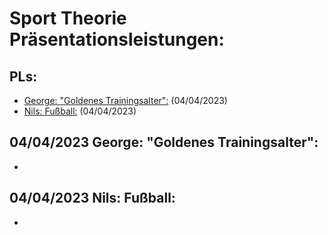 # Sport Theorie Präsentationsleistungen:

## PLs:

- [George: "Goldenes Trainingsalter":](#04/04/2023-george-goldenes-trainingsalter) (04/04/2023)
- [Nils: Fußball:](#04/04/2023-nils-fussball) (04/04/2023)

## 04/04/2023 George: "Goldenes Trainingsalter":

- 


## 04/04/2023 Nils: Fußball:

- 